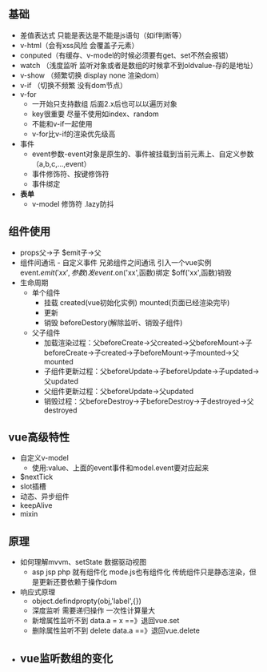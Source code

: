 <!--
 * @Author: wuz
 * @Date: 2021-08-06 00:45:48
 * @LastEditTime: 2021-09-11 13:00:58
 * @FilePath: /learning/vue面试.md
-->
## 基础
- 差值表达式 只能是表达是不能是js语句（如if判断等）
- v-html（会有xss风险 会覆盖子元素）
- conputed（有缓存、v-model的时候必须要有get、set不然会报错）
- watch （浅度监听 监听对象或者是数组的时候拿不到oldvalue-存的是地址）
- v-show （频繁切换 display none 渲染dom）
- v-if （切换不频繁 没有dom节点）
- v-for 
  - 一开始只支持数组 后面2.x后也可以以遍历对象
  - key很重要 尽量不使用如index、random
  - 不能和v-if一起使用
  - v-for比v-if的渲染优先级高
- 事件
  - event参数-event对象是原生的、事件被挂载到当前元素上、自定义参数 （a,b,c,...,event）
  - 事件修饰符、按键修饰符
  - 事件绑定
- **表单**
  - v-model 修饰符 .lazy防抖

## 组件使用
- props父->子 $emit子->父
- 组件间通讯 - 自定义事件 兄弟组件之间通讯 引入一个vue实例 event.$emit('xx',参数)发 event.$on('xx',函数)绑定 $off('xx',函数)销毁
- 生命周期
  - 单个组件
    - 挂载 created(vue初始化实例) mounted(页面已经渲染完毕)
    - 更新
    - 销毁 beforeDestory(解除监听、销毁子组件)
  - 父子组件
    - 加载渲染过程：父beforeCreate->父created->父beforeMount->子beforeCreate->子created->子beforeMount->子mounted->父mounted
    - 子组件更新过程：父beforeUpdate->子beforeUpdate->子updated->父updated
    - 父组件更新过程：父beforeUpdate->父updated
    - 销毁过程：父beforeDestroy->子beforeDestroy->子destroyed->父destroyed
## vue高级特性
- 自定义v-model
  - 使用:value、上面的event事件和model.event要对应起来
- $nextTick
- slot插槽
- 动态、异步组件
- keepAlive
- mixin


## 原理

- 如何理解mvvm、setState 数据驱动视图
  - asp jsp php 就有组件化 mode.js也有组件化 传统组件只是静态渲染，但是更新还要依赖于操作dom
- 响应式原理
  - object.defindpropty(obj,'label',{})
  - 深度监听 需要递归操作 一次性计算量大
  - 新增属性监听不到 data.a = x  ==》退回vue.set
  - 删除属性监听不到 delete data.a  ==》退回vue.delete
- vue监听数组的变化
  - 